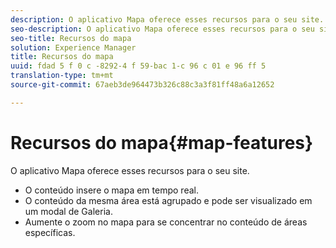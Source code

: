 ```yaml
---
description: O aplicativo Mapa oferece esses recursos para o seu site.
seo-description: O aplicativo Mapa oferece esses recursos para o seu site.
seo-title: Recursos do mapa
solution: Experience Manager
title: Recursos do mapa
uuid: fdad 5 f 0 c -8292-4 f 59-bac 1-c 96 c 01 e 96 ff 5
translation-type: tm+mt
source-git-commit: 67aeb3de964473b326c88c3a3f81ff48a6a12652

---
```



# Recursos do mapa{#map-features}

O aplicativo Mapa oferece esses recursos para o seu site.



* O conteúdo insere o mapa em tempo real.
* O conteúdo da mesma área está agrupado e pode ser visualizado em um modal de Galeria.
* Aumente o zoom no mapa para se concentrar no conteúdo de áreas específicas.

